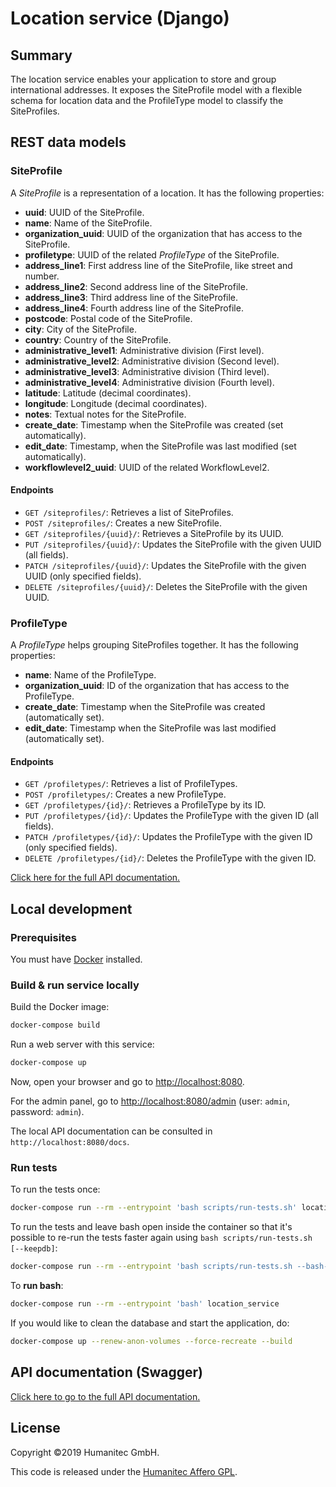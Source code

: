 # Location service (Django)

## Summary

The location service enables your application to store and group international addresses.
It exposes the SiteProfile model with a flexible schema for location data and the ProfileType model to 
classify the SiteProfiles.

## REST data models

### SiteProfile

A _SiteProfile_ is a representation of a location. It has the following properties:

- **uuid**: UUID of the SiteProfile.
- **name**: Name of the SiteProfile.
- **organization_uuid**: UUID of the organization that has access to the SiteProfile.
- **profiletype**: UUID of the related _ProfileType_ of the SiteProfile.
- **address_line1**: First address line of the SiteProfile, like street and number.
- **address_line2**: Second address line of the SiteProfile.
- **address_line3**: Third address line of the SiteProfile.
- **address_line4**: Fourth address line of the SiteProfile.
- **postcode**: Postal code of the SiteProfile.
- **city**: City of the SiteProfile.
- **country**: Country of the SiteProfile.
- **administrative_level1**: Administrative division (First level).
- **administrative_level2**: Administrative division (Second level).
- **administrative_level3**: Administrative division (Third level).
- **administrative_level4**: Administrative division (Fourth level).
- **latitude**: Latitude (decimal coordinates).
- **longitude**: Longitude (decimal coordinates).
- **notes**: Textual notes for the SiteProfile.
- **create_date**: Timestamp when the SiteProfile was created (set automatically).
- **edit_date**: Timestamp, when the SiteProfile was last modified (set automatically).
- **workflowlevel2_uuid**: UUID of the related WorkflowLevel2.

#### Endpoints

-  `GET /siteprofiles/`: Retrieves a list of SiteProfiles.
-  `POST /siteprofiles/`: Creates a new SiteProfile.
-  `GET /siteprofiles/{uuid}/`: Retrieves a SiteProfile by its UUID.
-  `PUT /siteprofiles/{uuid}/`: Updates the SiteProfile with the given UUID (all fields).
-  `PATCH /siteprofiles/{uuid}/`: Updates the SiteProfile with the given UUID (only specified fields).
-  `DELETE /siteprofiles/{uuid}/`: Deletes the SiteProfile with the given UUID.

### ProfileType

A _ProfileType_ helps grouping SiteProfiles together. It has the following properties:

- **name**: Name of the ProfileType.
- **organization_uuid**: ID of the organization that has access to the ProfileType.
- **create_date**: Timestamp when the SiteProfile was created (automatically set).
- **edit_date**: Timestamp when the SiteProfile was last modified (automatically set).

#### Endpoints

-  `GET /profiletypes/`: Retrieves a list of ProfileTypes.
-  `POST /profiletypes/`: Creates a new ProfileType.
-  `GET /profiletypes/{id}/`: Retrieves a ProfileType by its ID.
-  `PUT /profiletypes/{id}/`: Updates the ProfileType with the given ID (all fields).
-  `PATCH /profiletypes/{id}/`: Updates the ProfileType with the given ID (only specified fields).
-  `DELETE /profiletypes/{id}/`: Deletes the ProfileType with the given ID.


[Click here for the full API documentation.](https://docs.walhall.io/api/marketplace/location-service)


## Local development

### Prerequisites

You must have [Docker](https://www.docker.com/) installed.

### Build & run service locally

Build the Docker image:

```bash
docker-compose build
```

Run a web server with this service:

```bash
docker-compose up
```

Now, open your browser and go to [http://localhost:8080](http://localhost:8080).

For the admin panel, go to [http://localhost:8080/admin](http://localhost:8080/admin)
(user: `admin`, password: `admin`).

The local API documentation can be consulted in `http://localhost:8080/docs`.

### Run tests

To run the tests once:

```bash
docker-compose run --rm --entrypoint 'bash scripts/run-tests.sh' location_service
```

To run the tests and leave bash open inside the container so that it's possible to
re-run the tests faster again using `bash scripts/run-tests.sh [--keepdb]`:

```bash
docker-compose run --rm --entrypoint 'bash scripts/run-tests.sh --bash-on-finish' location_service
```

To **run bash**:

```bash
docker-compose run --rm --entrypoint 'bash' location_service
```

If you would like to clean the database and start the application, do:

```bash
docker-compose up --renew-anon-volumes --force-recreate --build
```

## API documentation (Swagger)

[Click here to go to the full API documentation.](https://docs.walhall.io/api/marketplace/location-service)

## License

Copyright &#169;2019 Humanitec GmbH.

This code is released under the [Humanitec Affero GPL](LICENSE).
